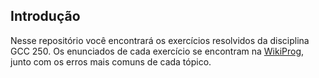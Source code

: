 ## Introdução
Nesse repositório você encontrará os exercícios resolvidos da disciplina GCC 250. Os enunciados de cada exercício se encontram na [WikiProg](https://github.com/ufla-fp1/WikiProg/wiki), junto com os erros mais comuns de cada tópico.

